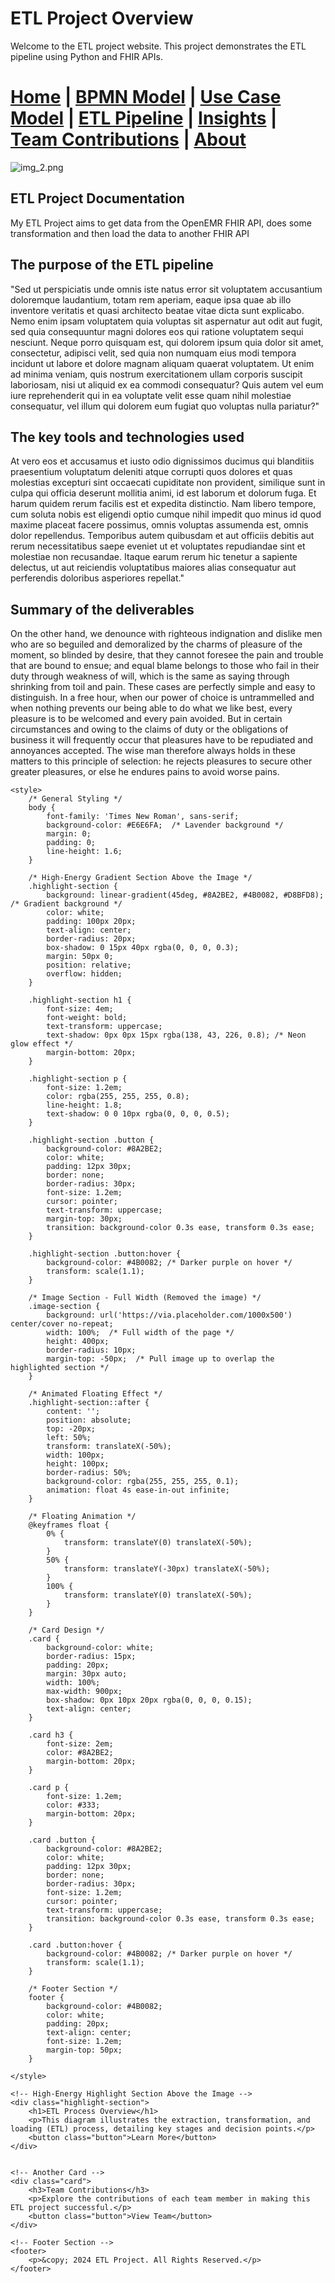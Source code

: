 # ETL Project Overview

Welcome to the ETL project website. This project demonstrates the ETL pipeline using Python and FHIR APIs.




[Home](index.md) | [BPMN Model](bpmn.md) | [Use Case Model](use_case.md) | [ETL Pipeline](etl_pipeline.md) | [Insights](insights.md) | [Team Contributions](team.md) | [About](about.md)
=======

![img_2.png](img_2.png)


## ETL Project Documentation
My ETL Project aims to get data from the OpenEMR FHIR API, does some transformation and then load the data to another FHIR API

## The purpose of the ETL pipeline
"Sed ut perspiciatis unde omnis iste natus error sit voluptatem accusantium doloremque laudantium, totam rem aperiam, eaque ipsa quae ab illo inventore veritatis et quasi architecto beatae vitae dicta sunt explicabo. Nemo enim ipsam voluptatem quia voluptas sit aspernatur aut odit aut fugit, sed quia consequuntur magni dolores eos qui ratione voluptatem sequi nesciunt. Neque porro quisquam est, qui dolorem ipsum quia dolor sit amet, consectetur, adipisci velit, sed quia non numquam eius modi tempora incidunt ut labore et dolore magnam aliquam quaerat voluptatem. Ut enim ad minima veniam, quis nostrum exercitationem ullam corporis suscipit laboriosam, nisi ut aliquid ex ea commodi consequatur? Quis autem vel eum iure reprehenderit qui in ea voluptate velit esse quam nihil molestiae consequatur, vel illum qui dolorem eum fugiat quo voluptas nulla pariatur?"

## The key tools and technologies used
At vero eos et accusamus et iusto odio dignissimos ducimus qui blanditiis praesentium voluptatum deleniti atque corrupti quos dolores et quas molestias excepturi sint occaecati cupiditate non provident, similique sunt in culpa qui officia deserunt mollitia animi, id est laborum et dolorum fuga. Et harum quidem rerum facilis est et expedita distinctio. Nam libero tempore, cum soluta nobis est eligendi optio cumque nihil impedit quo minus id quod maxime placeat facere possimus, omnis voluptas assumenda est, omnis dolor repellendus. Temporibus autem quibusdam et aut officiis debitis aut rerum necessitatibus saepe eveniet ut et voluptates repudiandae sint et molestiae non recusandae. Itaque earum rerum hic tenetur a sapiente delectus, ut aut reiciendis voluptatibus maiores alias consequatur aut perferendis doloribus asperiores repellat."

## Summary of the deliverables
On the other hand, we denounce with righteous indignation and dislike men who are so beguiled and demoralized by the charms of pleasure of the moment, so blinded by desire, that they cannot foresee the pain and trouble that are bound to ensue; and equal blame belongs to those who fail in their duty through weakness of will, which is the same as saying through shrinking from toil and pain.
These cases are perfectly simple and easy to distinguish.
In a free hour, when our power of choice is untrammelled and when nothing prevents our being able to do what we like best, every pleasure is to be welcomed and every pain avoided. But in certain circumstances and owing to the claims of duty or the obligations of business it will frequently occur that pleasures have to be repudiated and annoyances accepted. The wise man therefore always holds in these matters to this principle of selection: he rejects pleasures to secure other greater pleasures, or else he endures pains to avoid worse pains.


<!DOCTYPE html>
<html lang="en">
<head>
    <meta charset="UTF-8">
    <meta name="viewport" content="width=device-width, initial-scale=1.0">
    <title>ETL Project Overview</title>

    <style>
        /* General Styling */
        body {
            font-family: 'Times New Roman', sans-serif;
            background-color: #E6E6FA;  /* Lavender background */
            margin: 0;
            padding: 0;
            line-height: 1.6;
        }

        /* High-Energy Gradient Section Above the Image */
        .highlight-section {
            background: linear-gradient(45deg, #8A2BE2, #4B0082, #D8BFD8); /* Gradient background */
            color: white;
            padding: 100px 20px;
            text-align: center;
            border-radius: 20px;
            box-shadow: 0 15px 40px rgba(0, 0, 0, 0.3);
            margin: 50px 0;
            position: relative;
            overflow: hidden;
        }

        .highlight-section h1 {
            font-size: 4em;
            font-weight: bold;
            text-transform: uppercase;
            text-shadow: 0px 0px 15px rgba(138, 43, 226, 0.8); /* Neon glow effect */
            margin-bottom: 20px;
        }

        .highlight-section p {
            font-size: 1.2em;
            color: rgba(255, 255, 255, 0.8);
            line-height: 1.8;
            text-shadow: 0 0 10px rgba(0, 0, 0, 0.5);
        }

        .highlight-section .button {
            background-color: #8A2BE2;
            color: white;
            padding: 12px 30px;
            border: none;
            border-radius: 30px;
            font-size: 1.2em;
            cursor: pointer;
            text-transform: uppercase;
            margin-top: 30px;
            transition: background-color 0.3s ease, transform 0.3s ease;
        }

        .highlight-section .button:hover {
            background-color: #4B0082; /* Darker purple on hover */
            transform: scale(1.1);
        }

        /* Image Section - Full Width (Removed the image) */
        .image-section {
            background: url('https://via.placeholder.com/1000x500') center/cover no-repeat;
            width: 100%;  /* Full width of the page */
            height: 400px;
            border-radius: 10px;
            margin-top: -50px;  /* Pull image up to overlap the highlighted section */
        }

        /* Animated Floating Effect */
        .highlight-section::after {
            content: '';
            position: absolute;
            top: -20px;
            left: 50%;
            transform: translateX(-50%);
            width: 100px;
            height: 100px;
            border-radius: 50%;
            background-color: rgba(255, 255, 255, 0.1);
            animation: float 4s ease-in-out infinite;
        }

        /* Floating Animation */
        @keyframes float {
            0% {
                transform: translateY(0) translateX(-50%);
            }
            50% {
                transform: translateY(-30px) translateX(-50%);
            }
            100% {
                transform: translateY(0) translateX(-50%);
            }
        }

        /* Card Design */
        .card {
            background-color: white;
            border-radius: 15px;
            padding: 20px;
            margin: 30px auto;
            width: 100%;
            max-width: 900px;
            box-shadow: 0px 10px 20px rgba(0, 0, 0, 0.15);
            text-align: center;
        }

        .card h3 {
            font-size: 2em;
            color: #8A2BE2;
            margin-bottom: 20px;
        }

        .card p {
            font-size: 1.2em;
            color: #333;
            margin-bottom: 20px;
        }

        .card .button {
            background-color: #8A2BE2;
            color: white;
            padding: 12px 30px;
            border: none;
            border-radius: 30px;
            font-size: 1.2em;
            cursor: pointer;
            text-transform: uppercase;
            transition: background-color 0.3s ease, transform 0.3s ease;
        }

        .card .button:hover {
            background-color: #4B0082; /* Darker purple on hover */
            transform: scale(1.1);
        }

        /* Footer Section */
        footer {
            background-color: #4B0082;
            color: white;
            padding: 20px;
            text-align: center;
            font-size: 1.2em;
            margin-top: 50px;
        }

    </style>
</head>
<body>

    <!-- High-Energy Highlight Section Above the Image -->
    <div class="highlight-section">
        <h1>ETL Process Overview</h1>
        <p>This diagram illustrates the extraction, transformation, and loading (ETL) process, detailing key stages and decision points.</p>
        <button class="button">Learn More</button>
    </div>


    <!-- Another Card -->
    <div class="card">
        <h3>Team Contributions</h3>
        <p>Explore the contributions of each team member in making this ETL project successful.</p>
        <button class="button">View Team</button>
    </div>

    <!-- Footer Section -->
    <footer>
        <p>&copy; 2024 ETL Project. All Rights Reserved.</p>
    </footer>

</body>
</html>
